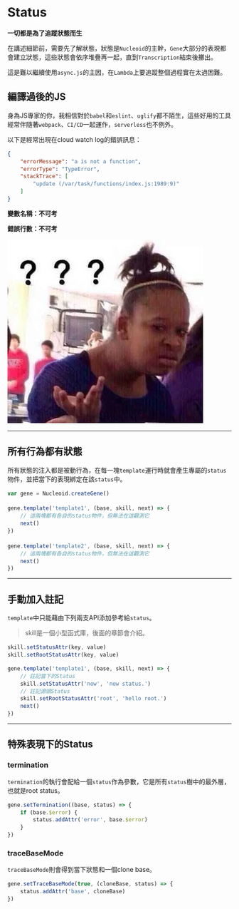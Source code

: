 # Status

**一切都是為了追蹤狀態而生**

在講述細節前，需要先了解狀態，狀態是`Nucleoid`的主幹，`Gene`大部分的表現都會建立狀態，這些狀態會依序堆疊再一起，直到`Transcription`結束後擲出。

這是難以繼續使用`async.js`的主因，在`Lambda`上要追蹤整個過程實在太過困難。

## 編譯過後的JS

身為JS專家的你，我相信對於`babel`和`eslint`、`uglify`都不陌生，這些好用的工具經常伴隨著`webpack`、`CI/CD`一起運作，`serverless`也不例外。

以下是經常出現在cloud watch log的錯誤訊息：

```json
{
    "errorMessage": "a is not a function",
    "errorType": "TypeError",
    "stackTrace": [
        "update (/var/task/functions/index.js:1989:9)"
    ]
}
```

**變數名稱：不可考**

**錯誤行數：不可考**

![黑人問號](../../images/wtf.jpg)

---

## 所有行為都有狀態

所有狀態的注入都是被動行為，在每一塊`template`運行時就會產生專屬的`status`物件，並把當下的表現綁定在該`status`中。

```js
var gene = Nucleoid.createGene()

gene.template('template1', (base, skill, next) => {
    // 這兩塊都有各自的status物件，但無法在這觀測它
    next()
})

gene.template('template2', (base, skill, next) => {
    // 這兩塊都有各自的status物件，但無法在這觀測它
    next()
})
```

---

## 手動加入註記

`template`中只能藉由下列兩支API添加參考給`status`。

> skill是一個小型函式庫，後面的章節會介紹。

```js
skill.setStatusAttr(key, value)
skill.setRootStatusAttr(key, value)
```

```js
gene.template('template1', (base, skill, next) => {
    // 註記當下的Status
    skill.setStatusAttr('now', 'now status.')
    // 註記源頭Status
    skill.setRootStatusAttr('root', 'hello root.')
    next()
})
```

---

## 特殊表現下的Status

### termination

`termination`的執行會配給一個`status`作為參數，它是所有`status`樹中的最外層，也就是root status。

```js
gene.setTermination((base, status) => {
    if (base.$error) {
        status.addAttr('error', base.$error)
    }
})
```

### traceBaseMode

`traceBaseMode`則會得到當下狀態和一個clone base。

```js
gene.setTraceBaseMode(true, (cloneBase, status) => {
    status.addAttr('base', cloneBase)
})
```

